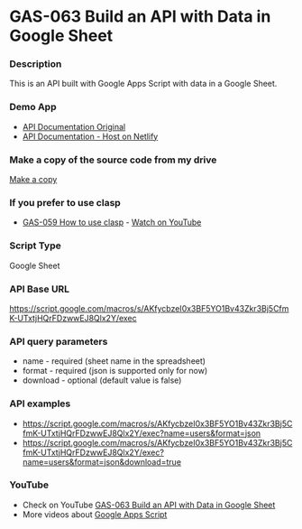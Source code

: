 # GAS-063 Build an API with Data in Google Sheet

### Description
This is an API built with Google Apps Script with data in a Google Sheet.

### Demo App
* [API Documentation Original](https://script.google.com/macros/s/AKfycbzeI0x3BF5YO1Bv43Zkr3Bj5CfmK-UTxtjHQrFDzwwEJ8Qlx2Y/exec)
* [API Documentation - Host on Netlify](https://api-gas.netlify.app/)

### Make a copy of the source code from my drive
[Make a copy](https://docs.google.com/spreadsheets/d/1OK3SBa6eZyJ5Rrd2oZr2HBmhsws8opivW2LnCqOXYtA/copy)

### If you prefer to use clasp
* [GAS-059 How to use clasp](https://github.com/ashtonfei/google-apps-script-projects/tree/GAS-259) - [Watch on YouTube](https://youtu.be/V-oE2OyvTKM)

### Script Type
Google Sheet

### API Base URL
https://script.google.com/macros/s/AKfycbzeI0x3BF5YO1Bv43Zkr3Bj5CfmK-UTxtjHQrFDzwwEJ8Qlx2Y/exec

### API query parameters
* name - required (sheet name in the spreadsheet)
* format - required (json is supported only for now)
* download - optional (default value is false)

### API examples
* https://script.google.com/macros/s/AKfycbzeI0x3BF5YO1Bv43Zkr3Bj5CfmK-UTxtjHQrFDzwwEJ8Qlx2Y/exec?name=users&format=json
* https://script.google.com/macros/s/AKfycbzeI0x3BF5YO1Bv43Zkr3Bj5CfmK-UTxtjHQrFDzwwEJ8Qlx2Y/exec?name=users&format=json&download=true

### YouTube
* Check on YouTube [GAS-063 Build an API with Data in Google Sheet](https://youtu.be/6RwjYyfZDBs)
* More videos about [Google Apps Script](https://www.youtube.com/playlist?list=PLQhwjnEjYj8Bf_EZDrrcmkB9vcB9Sk3x0)

